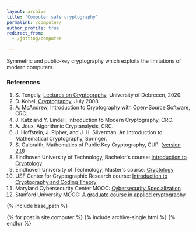 ```yaml
---
layout: archive
title: "Computer safe cryptography"
permalink: /computer/
author_profile: true
redirect_from:
  - /jotting/computer
  
---
```


Symmetric and public-key cryptography which exploits the limitations of modern computers.

### References
1. S. Tengely, [Lectures on Cryptography](http://shrek.unideb.hu/~tengely/crypto/webwork-mini.html), University of Debrecen, 2020.
2. D. Kohel, [Cryptography](http://iml.univ-mrs.fr/~kohel/pub/crypto.pdf), July 2008.
3. A. McAndrew, Introduction to Cryptography with Open-Source Software, CRC.
4. J. Katz and Y. Lindell, Introduction to Modern Cryptography, CRC.
5. A. Joux, Algorithmic Cryptanalysis, CRC.
6. J. Hoffstein, J. Pipher, and J. H. Silverman, An Introduction to Mathematical Cryptography, Springer.
7. S. Galbraith, Mathematics of Public Key Cryptography, CUP. ([version 2.0](https://www.math.auckland.ac.nz/~sgal018/crypto-book/crypto-book.html))
8. Eindhoven University of Technology, Bachelor's course: [Introduction to Cryptology](https://www.hyperelliptic.org/tanja/teaching/CS21/)
9. Eindhoven University of Technology, Master's course: [Cryptology](https://www.hyperelliptic.org/tanja/teaching/crypto21/)
10. USF Center for Cryptographic Research course: [Introduction to Cryptography and Coding Theory](https://www.usf-crypto.org/mad-4471/)
11. Maryland Cybersecurity Center MOOC: [Cybersecurity Specialization](https://cyber.umd.edu/education/beyond-umd)
12. Stanford University MOOC: [A graduate course in applied cryptography](https://crypto.stanford.edu/~dabo/courses/OnlineCrypto/)

{% include base_path %}


{% for post in site.computer %}
  {% include archive-single.html %}
{% endfor %}
